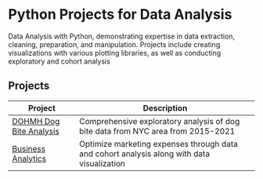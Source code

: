 # Python Projects for Data Analysis
Data Analysis with Python, demonstrating expertise in data extraction, cleaning, preparation, and manipulation. Projects include creating visualizations with various plotting libraries, as well as conducting exploratory and cohort analysis

## Projects
| Project | Description |
| --- | --- |
| [DOHMH Dog Bite Analysis](https://github.com/julyndav/Python/tree/main/DOHMH%20Dog%20Bite%20Analysis) | Comprehensive exploratory analysis of dog bite data from NYC area from 2015-2021  |
| [Business Analytics](https://github.com/julyndav/Python/tree/main/Business%20Analytics) | Optimize marketing expenses through data and cohort analysis along with data visualization |

<br></br>
